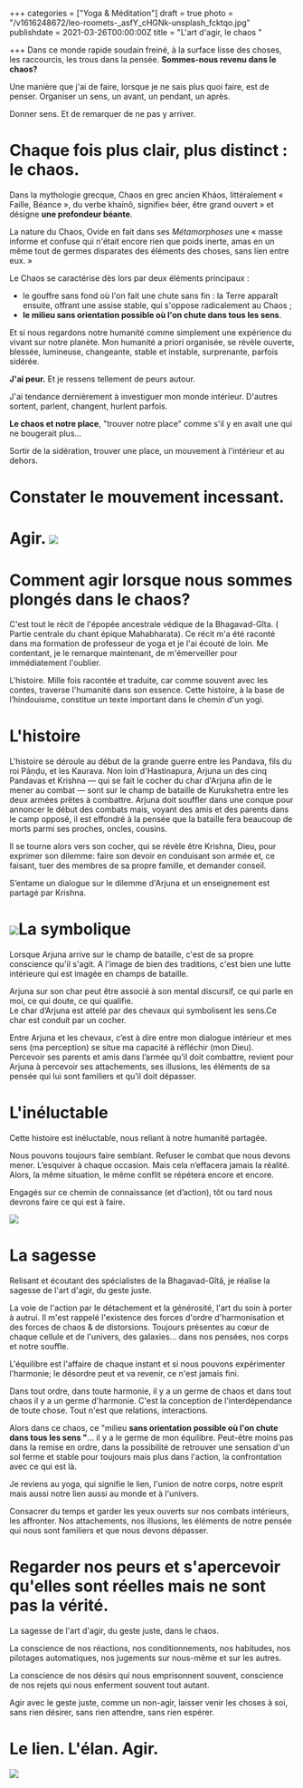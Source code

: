 +++
categories = ["Yoga & Méditation"]
draft = true
photo = "/v1616248672/leo-roomets-_asfY_cHGNk-unsplash_fcktqo.jpg"
publishdate = 2021-03-26T00:00:00Z
title = "L'art d'agir, le chaos "

+++
Dans ce monde rapide soudain freiné, à la surface lisse des choses, les raccourcis, les trous dans la pensée. **Sommes-nous revenu dans le chaos?**

Une manière que j'ai de faire, lorsque je ne sais plus quoi faire, est de penser. Organiser un sens, un avant, un pendant, un après.

Donner sens. Et de remarquer de ne pas y arriver.

# Chaque fois plus clair, plus distinct : le chaos.

Dans la mythologie grecque, Chaos en grec ancien Kháos, littéralement « Faille, Béance », du verbe khaínô, signifie« béer, être grand ouvert » et désigne **une profondeur béante**.

La nature du Chaos, Ovide en fait dans ses _Métamorphoses_ une « masse informe et confuse qui n'était encore rien que poids inerte, amas en un même tout de germes disparates des éléments des choses, sans lien entre eux. »

Le Chaos se caractérise dès lors par deux éléments principaux :

* le gouffre sans fond où l'on fait une chute sans fin : la Terre apparaît ensuite, offrant une assise stable, qui s'oppose radicalement au Chaos ;
* **le milieu sans orientation possible où l'on chute dans tous les sens**.

Et si nous regardons notre humanité comme simplement une expérience du vivant sur notre planète. Mon humanité a priori organisée, se révèle ouverte, blessée, lumineuse, changeante, stable et instable, surprenante, parfois sidérée.

**J'ai peur.** Et je ressens tellement de peurs autour.

J'ai tendance dernièrement à investiguer mon monde intérieur. D'autres sortent, parlent, changent, hurlent parfois.

**Le chaos et notre place**, "trouver notre place" comme s'il y en avait une qui ne bougerait plus...

Sortir de la sidération, trouver une place, un mouvement à l'intérieur et au dehors.

# Constater le mouvement incessant.

# Agir. ![](https://res.cloudinary.com/dqu7lbbhg/image/upload/c_scale,dpr_auto,q_70,w_680,f_auto/v1616248449/szabo-viktor-28ZbKOWiZfs-unsplash_b5xrgt.jpg)

# Comment agir lorsque nous sommes plongés dans le chaos?

C'est tout le récit de l'épopée ancestrale védique de la Bhagavad-Gîta. ( Partie centrale du chant épique Mahabharata). Ce récit m'a été raconté dans ma formation de professeur de yoga et je l'ai écouté de loin. Me contentant, je le remarque maintenant, de m'émerveiller pour immédiatement l'oublier.

L'histoire. Mille fois racontée et traduite, car comme souvent avec les contes, traverse l'humanité dans son essence. Cette histoire, à la base de l’hindouisme, constitue un texte important dans le chemin d'un yogi.

# L'histoire

L'histoire se déroule au début de la grande guerre entre les Pandava, fils du roi Pāṇḍu, et les Kaurava. Non loin d'Hastinapura, Arjuna un des cinq Pandavas et Krishna — qui se fait le cocher du char d'Arjuna afin de le mener au combat — sont sur le champ de bataille de Kurukshetra entre les deux armées prêtes à combattre. Arjuna doit souffler dans une conque pour annoncer le début des combats mais, voyant des amis et des parents dans le camp opposé, il est effondré à la pensée que la bataille fera beaucoup de morts parmi ses proches, oncles, cousins.

Il se tourne alors vers son cocher, qui se révèle être Krishna,  Dieu, pour exprimer son dilemme: faire son devoir en conduisant son armée et, ce faisant, tuer des membres de sa propre famille, et demander conseil.

S’entame un dialogue sur le dilemme d'Arjuna et un enseignement est partagé par Krishna.

# ![](https://res.cloudinary.com/dqu7lbbhg/image/upload/c_scale,dpr_auto,q_70,w_680,f_auto/v1616250676/ferdinand-stohr-iW1WzbuWMcA-unsplash_bwxevx.jpg)La symbolique

Lorsque Arjuna arrive sur le champ de bataille, c'est de sa propre conscience qu'il s'agit. A l'image de bien des traditions, c'est bien une lutte intérieure qui est imagée en champs de bataille.

Arjuna sur son char peut être associé à son mental discursif, ce qui parle en moi, ce qui doute, ce qui qualifie.  
Le char d’Arjuna est attelé par des chevaux qui symbolisent les sens.Ce char est conduit par un cocher.

Entre Arjuna et les chevaux, c’est à dire entre mon dialogue intérieur et mes sens (ma perception) se situe ma capacité à réfléchir (mon Dieu).  
Percevoir ses parents et amis dans l’armée qu’il doit combattre, revient pour Arjuna à percevoir ses attachements, ses illusions, les éléments de sa pensée qui lui sont familiers et qu’il doit dépasser.

# L'inéluctable

Cette histoire est inéluctable, nous reliant à notre humanité partagée. 

Nous pouvons toujours faire semblant. Refuser le combat que nous devons mener. L’esquiver à chaque occasion. Mais cela n’effacera jamais la réalité. Alors, la même situation, le même conflit se répétera encore et encore.

Engagés sur ce chemin de connaissance (et d’action), tôt ou tard nous devrons faire ce qui est à faire.

![](https://res.cloudinary.com/dqu7lbbhg/image/upload/c_scale,dpr_auto,q_70,w_680,f_auto/v1616248477/dewang-gupta-ESEnXckWlLY-unsplash_np7khm.jpg)

# La sagesse

Relisant et écoutant des spécialistes de la Bhagavad-Gîtâ, je réalise la sagesse de l'art d'agir, du geste juste.

La voie de l'action par le détachement et la générosité, l'art du soin à porter à autrui. Il m'est rappelé l'existence des forces d'ordre d'harmonisation et des forces de chaos & de distorsions. Toujours présentes au cœur de chaque cellule et de l'univers, des galaxies... dans nos pensées, nos corps et notre souffle.

L'équilibre est l'affaire de chaque instant et si nous pouvons expérimenter l'harmonie; le désordre peut et va revenir, ce n'est jamais fini.

Dans tout ordre, dans toute harmonie, il y a un germe de chaos et dans tout chaos il y a un germe d'harmonie. C'est la conception de l'interdépendance de toute chose. Tout n'est que relations, interactions.

Alors dans ce chaos, ce "milieu **sans orientation possible où l'on chute dans tous les sens "**... il y a le germe de mon équilibre. Peut-être moins pas dans la remise en ordre, dans la possibilité de retrouver une sensation d'un sol ferme et stable pour toujours mais plus dans l'action, la confrontation avec ce qui est là.

Je reviens au yoga, qui signifie le lien, l'union de notre corps, notre esprit mais aussi notre lien aussi au monde et à l'univers.

Consacrer du temps et garder les yeux ouverts sur nos combats intérieurs, les affronter. Nos attachements, nos illusions, les éléments de notre pensée qui nous sont familiers et que nous devons dépasser.

# Regarder nos peurs et s'apercevoir qu'elles sont réelles mais ne sont pas la vérité.

La sagesse de l'art d'agir, du geste juste, dans le chaos.

La conscience de nos réactions, nos conditionnements, nos habitudes, nos pilotages automatiques, nos jugements sur nous-même et sur les autres.

La conscience de nos désirs qui nous emprisonnent souvent, conscience de nos rejets qui nous enferment souvent tout autant.

Agir avec le geste juste, comme un non-agir, laisser venir les choses à soi, sans rien désirer, sans rien attendre, sans rien espérer.

# Le lien. L'élan. Agir.

![](https://res.cloudinary.com/dqu7lbbhg/image/upload/c_scale,dpr_auto,q_70,w_680,f_auto/v1616251968/jeremy-thomas-E0AHdsENmDg-unsplash_wihxtg.jpg)